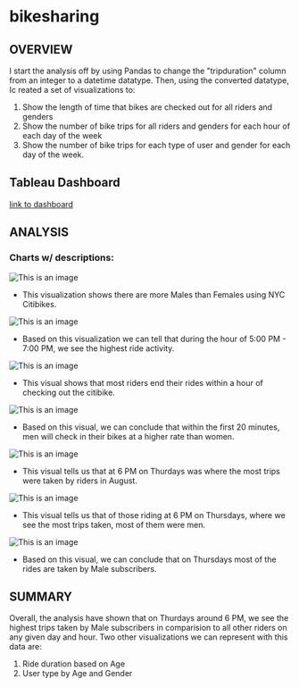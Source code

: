 # bikesharing

## OVERVIEW
I  start the analysis off by using Pandas to change the "tripduration" column from an integer to a datetime datatype. Then, using the converted datatype, Ic reated a set of visualizations to:

1. Show the length of time that bikes are checked out for all riders and genders
2. Show the number of bike trips for all riders and genders for each hour of each day of the week
3. Show the number of bike trips for each type of user and gender for each day of the week.

## Tableau Dashboard

[link to dashboard](https://public.tableau.com/app/profile/diron.kelly/viz/Module14_Challenge_16442105099870/NYCCitibikeAnalysis)

## ANALYSIS
### Charts w/ descriptions:
 ![This is an image](https://github.com/kellyd7/bikesharing/blob/main/images/NYC%20Citibike%20Analysis.png)
 - This visualization shows there are more Males than Females using NYC Citibikes.
 
 
 ![This is an image](https://github.com/kellyd7/bikesharing/blob/main/images/NYC%20Citibike%20Analysis%20(1).png)
 - Based on this visualization we can tell that during the hour of 5:00 PM - 7:00 PM, we see the highest ride activity.
 
 
 ![This is an image](https://github.com/kellyd7/bikesharing/blob/main/images/NYC%20Citibike%20Analysis%20(2).png)
 - This visual shows that most riders end their rides within a hour of checking out the citibike.
 
 
 ![This is an image](https://github.com/kellyd7/bikesharing/blob/main/images/NYC%20Citibike%20Analysis%20(3).png)
 - Based on this visual, we can conclude that within the first 20 minutes, men will check in their bikes at a higher rate than women.
 
 
 ![This is an image](https://github.com/kellyd7/bikesharing/blob/main/images/NYC%20Citibike%20Analysis%20(4).png)
 - This visual tells us that at 6 PM on Thurdays was where the most trips were taken by riders in August.
 
 
 ![This is an image](https://github.com/kellyd7/bikesharing/blob/main/images/NYC%20Citibike%20Analysis%20(5).png)
 - This visual tells us that of those riding at 6 PM on Thursdays, where we see the most trips taken, most of them were men.
 
 
 ![This is an image](https://github.com/kellyd7/bikesharing/blob/main/images/NYC%20Citibike%20Analysis%20(6).png)
 - Based on this visual, we can conclude that on Thursdays most of the rides are taken by Male subscribers.


## SUMMARY

Overall, the analysis have shown that on Thurdays around 6 PM, we see the highest trips taken by Male subscribers in comparision to all other riders on any given day and hour.
Two other visualizations we can represent with this data are:

1. Ride duration based on Age
2. User type by Age and Gender
